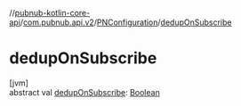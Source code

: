 //[pubnub-kotlin-core-api](../../../index.md)/[com.pubnub.api.v2](../index.md)/[PNConfiguration](index.md)/[dedupOnSubscribe](dedup-on-subscribe.md)

# dedupOnSubscribe

[jvm]\
abstract val [dedupOnSubscribe](dedup-on-subscribe.md): [Boolean](https://kotlinlang.org/api/latest/jvm/stdlib/kotlin-stdlib/kotlin/-boolean/index.html)
